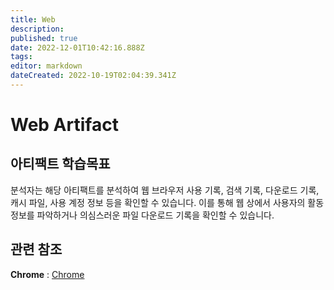 ```yaml
---
title: Web
description: 
published: true
date: 2022-12-01T10:42:16.888Z
tags: 
editor: markdown
dateCreated: 2022-10-19T02:04:39.341Z
---
```


# Web Artifact


## 아티팩트 학습목표
분석자는 해당 아티팩트를 분석하여 웹 브라우저 사용 기록, 검색 기록, 다운로드 기록, 캐시 파일, 사용 계정 정보 등을 확인할 수 있습니다. 이를 통해 웹 상에서 사용자의 활동 정보를 파악하거나 의심스러운 파일 다운로드 기록을 확인할 수 있습니다.

## 관련 참조

**Chrome** : [Chrome](/ko/Web/Chrome)